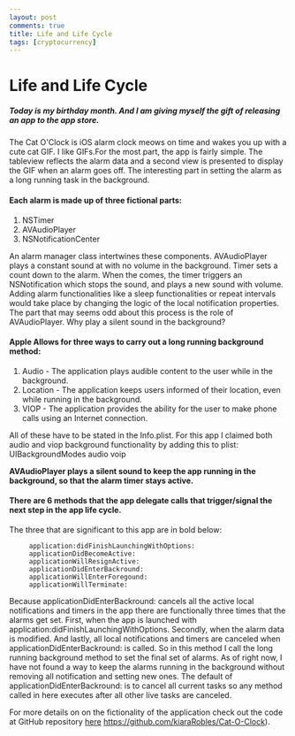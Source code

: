 ```yaml
---
layout: post
comments: true
title: Life and Life Cycle
tags: [cryptocurrency]
---
```

# Life and Life Cycle

##### Today is my birthday month. And I am giving myself the gift of releasing an app to the app store.

The Cat O'Clock is iOS alarm clock meows on time and wakes you up with a cute cat GIF. I like GIFs.For the most part, the app is fairly simple. The tableview reflects the alarm data and a second view is presented to display the GIF when an alarm goes off. The interesting part in setting the alarm as a long running task in the background. 

#### Each alarm is made up of three fictional parts:
1. NSTimer
2. AVAudioPlayer
3. NSNotificationCenter

An alarm manager class intertwines these components. AVAudioPlayer plays a constant sound at with no volume in the background. Timer sets a count down to the alarm. When the comes, the timer triggers an NSNotification which stops the sound, and plays a new sound with volume. Adding alarm functionalities like a sleep functionalities or repeat intervals would take place by changing the logic of the local notification properties. The part that may seems odd about this process is the role of AVAudioPlayer. Why play a silent sound in the background?

#### Apple Allows for three ways to carry out a long running background method:
1. Audio - The application plays audible content to the user while in the background.
2. Location - The application keeps users informed of their location, even while running in the background.
3. VIOP - The application provides the ability for the user to make phone calls using an Internet connection.

All of these have to be stated in the Info.plist. For this app I claimed both audio and viop background functionality by adding this to plist:
		 <key>UIBackgroundModes</key>
		 <array>
					<string>audio</string>
					<string>voip</string>
		 </array>

**AVAudioPlayer plays a silent sound to keep the app running in the background, so that the alarm timer stays active.**

#### There are 6 methods that the app delegate calls that trigger/signal the next step in the app life cycle.
The three that are significant to this app are in bold below:

		 application:didFinishLaunchingWithOptions:
		 applicationDidBecomeActive:
		 applicationWillResignActive:
		 applicationDidEnterBackround:
		 applicationWillEnterForegound:
		 applicationWillTerminate:

Because applicationDidEnterBackround: cancels all the active local notifications and timers in the app there are functionally three times that the alarms get set. First, when the app is launched with application:didFinishLaunchingWithOptions. Secondly, when the alarm data is modified. And lastly, all local notifications and timers are canceled when applicationDidEnterBackround: is called. So in this method I call the long running background method to set the final set of alarms. As of right now, I have not found a way to keep the alarms running in the background without removing all notification and setting new ones. The default of applicationDidEnterBackround: is to cancel all current tasks so any method called in here executes after all other live tasks are canceled. 

For more details on on the fictionality of the application check out the code at GitHub repository [here](https://github.com/kiaraRobles/Cat-O-Clock/tree/master/Cat%20O'Clock)
https://github.com/kiaraRobles/Cat-O-Clock). 
